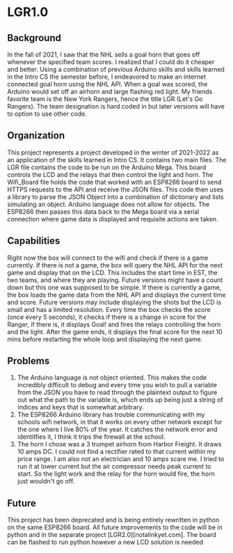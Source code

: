 # LGR1.0
## Background
In the fall of 2021, I saw that the NHL sells a goal horn that goes off whenever the specified team scores. I realized that I could do it cheaper and
better. Using a combination of previous Arduino skills and skills learned in the Intro CS the semester before, I endeavored to make an internet connected goal horn using the NHL API. When a goal was scored, the Arduino would set off an airhorn and large flashing red light. My friends favorite team is the New York Rangers, hence the title LGR (Let's Go Rangers). The team designation is hard coded in but later versions will have to option to use other code.

## Organization
This project represents a project developed in the winter of 2021-2022 as an application of the skills learned in Intro CS. It contains two main files. The LGR file contains the code to be run on the Arduino Mega. This board controls the LCD and the relays that then control the light and horn. The Wifi_Board file holds the code that worked with an ESP8266 board to send HTTPS requests to the API and receive the JSON files. This code then uses a library to parse the JSON Object into a combination of dictionary and lists simulating an object. Arduino language does not allow for objects. The ESP8266 then passes this data back to the Mega board via a serial connection where game data is displayed and requisite actions are taken.

## Capabilities
Right now the box will connect to the wifi and check if there is a game currently. If there is not a game, the box will query the NHL API for the next game and display that on the LCD. This includes the start time in EST, the two teams, and where they are playing. Future versions might have a count down but this one was supposed to be simple. If there is currently a game, the box loads the game data from the NHL API and displays the current time and score. Future versions may include displaying the shots but the LCD is small and has a limited resolution. Every time the box checks the score (once every 5 seconds), it checks if there is a change in score for the Ranger, if there is, it displays Goal! and fires the relays controlling the horn and the light. After the game ends, it displays the final score for the next 10 mins before restarting the whole loop and displaying the next game. 

## Problems
1. The Arduino language is not object oriented. This makes the code incredibly difficult to debug and every time you wish to pull a variable from the JSON you have to read through the plaintext output to figure out what the path to the variable is, which ends up being just a string of indices and keys that is somewhat arbitrary.
2. The ESP8266 Arduino library has trouble communicating with my schools wifi network, in that it works on every other network except for the one where I live 80% of the year. It catches the network error and identitfies it, I think it trips the firewall at the school. 
3. The horn I chose was a 3 trumpet airhorn from Harbor Freight. It draws 10 amps DC. I could not find a rectifier rated to that current within my price range. I am also not an electrician and 10 amps scare me. I tried to run it at lower current but the air compressor needs peak current to start. So the light work and the relay for the horn would fire, the horn just wouldn't go off.

## Future
This project has been deprecated and is being entirely rewritten in python on the same ESP8266 board. All future improvements to the code will be in python and in the separate project [LGR2.0][notalinkyet.com]. The board can be flashed to run python however a new LCD solution is needed 
